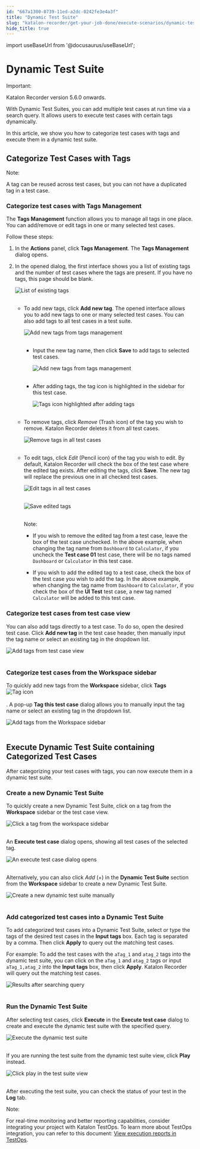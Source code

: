```yaml
---
id: "667a1300-0739-11ed-a2dc-0242fe3e4a3f"
title: "Dynamic Test Suite"
slug: "katalon-recorder/get-your-job-done/execute-scenarios/dynamic-test-suite"
hide_title: true
---
```

import useBaseUrl from '@docusaurus/useBaseUrl';


# <a id="id" class="anchor_top_offset"/><a id="ariaid-title1" class="anchor_top_offset"/>Dynamic Test Suite

<div xmlns="http://www.w3.org/1999/xhtml" className="note important note_important"><span className="note__title">Important:</span> 
  <p className="p">Katalon Recorder version 5.6.0 onwards.</p>
</div>
<p xmlns="http://www.w3.org/1999/xhtml" className="p">With Dynamic Test Suites, you can add multiple test cases at run   time via a search query. It allows users to execute test cases with   certain tags dynamically.</p> 
<p xmlns="http://www.w3.org/1999/xhtml" className="p">In this article, we show you how to categorize test cases with   tags and execute them in a dynamic test suite.</p> 

## <a id="id_1" class="anchor_top_offset"/>Categorize Test Cases with Tags

<div xmlns="http://www.w3.org/1999/xhtml" className="note note note_note"><span className="note__title">Note:</span> 
  <p className="p">A tag can be reused across test cases, but you can not have a
    duplicated tag in a test case.</p>
</div>

### <a id="id_2" class="anchor_top_offset"/>Categorize test cases with Tags Management

<p xmlns="http://www.w3.org/1999/xhtml" className="p">The <strong className="ph b">Tags Management</strong> function allows you to   manage all tags in one place. You can add/remove or edit tags in   one or many selected test cases.</p> 
<p xmlns="http://www.w3.org/1999/xhtml" className="p">Follow these steps:</p> 
<ol xmlns="http://www.w3.org/1999/xhtml" className="ol"><li className="li">     <p className="p">In the <strong className="ph b">Actions</strong> panel, click <strong className="ph b">Tags         Management</strong>. The <strong className="ph b">Tags Management</strong> dialog       opens.</p>   </li><li className="li">     <p className="p">In the opened dialog, the first interface shows you a list of       existing tags and the number of test cases where the tags are       present. If you have no tags, this page should be blank.</p>     <p className="p">       <img className="image" src={useBaseUrl("https://github.com/katalon-studio/docs-images/raw/master/katalon-recorder/docs/dynamic-test-suite/KR-DYNAMIC-List-of-existing-tags.png")} alt="List of existing tags" /><br /><br />     </p>     <ul className="ul"><li className="li">         <p className="p">To add new tags, click <strong className="ph b">Add new tag</strong>. The opened           interface allows you to add new tags to one or many selected test           cases. You can also add tags to all test cases in a test suite.</p>         <p className="p">           <img className="image" src={useBaseUrl("https://github.com/katalon-studio/docs-images/raw/master/katalon-recorder/docs/dynamic-test-suite/KR-DYNAMIC-Add-new-tag.png")} alt="Add new tags from tags management" /><br /><br />         </p>         <ul className="ul"><li className="li">             <p className="p">Input the new tag name, then click <strong className="ph b">Save</strong> to add               tags to selected test cases.</p>             <p className="p">               <img className="image" src={useBaseUrl("https://github.com/katalon-studio/docs-images/raw/master/katalon-recorder/docs/dynamic-test-suite/KR-DYNAMIC-Add-tags-from-tags-management.png")} alt="Add new tags from tags management" /><br /><br />             </p>           </li><li className="li">             <p className="p">After adding tags, the tag icon is highlighted in the sidebar               for this test case.</p>             <p className="p">               <img className="image" src={useBaseUrl("https://github.com/katalon-studio/docs-images/raw/master/katalon-recorder/docs/dynamic-test-suite/KR-DYNAMIC-Highlighted-tag-icon-after-adding-tags.png")} alt="Tags icon highlighted after adding tags" /><br /><br />             </p>           </li></ul>       </li><li className="li">         <p className="p">To remove tags, click <em className="ph i">Remove</em> (Trash icon) of the tag           you wish to remove. Katalon Recorder deletes it from all test           cases.</p>         <p className="p">           <img className="image" src={useBaseUrl("https://github.com/katalon-studio/docs-images/raw/master/katalon-recorder/docs/dynamic-test-suite/KR-DYNAMIC-Remove-the-tag.png")} alt="Remove tags in all test cases" /><br /><br />         </p>       </li><li className="li">         <p className="p">To edit tags, click <em className="ph i">Edit</em> (Pencil icon) of the tag you           wish to edit. By default, Katalon Recorder will check the box of           the test case where the edited tag exists. After editing the tags,           click <strong className="ph b">Save</strong>. The new tag will replace the previous           one in all checked test cases.</p>         <p className="p">           <img className="image" src={useBaseUrl("https://github.com/katalon-studio/docs-images/raw/master/katalon-recorder/docs/dynamic-test-suite/KR-DYNAMIC-Edit-tags.png")} alt="Edit tags in all test cases" /><br /><br />         </p>         <p className="p">           <img className="image" src={useBaseUrl("https://github.com/katalon-studio/docs-images/raw/master/katalon-recorder/docs/dynamic-test-suite/KS-DYNAMIC-Click-save-to-edit.png")} alt="Save edited tags" /><br /><br />         </p>         <div className="note note note_note"><span className="note__title">Note:</span>            <ul className="ul"><li className="li">               <p className="p">If you wish to remove the edited tag from a test case, leave the                 box of the test case unchecked. In the above example, when changing                 the tag name from <code className="ph codeph">Dashboard</code> to                 <code className="ph codeph">Calculator</code>, if you uncheck the <strong className="ph b">Test case                   01</strong> test case, there will be no tags named                 <code className="ph codeph">Dashboard</code> or <code className="ph codeph">Calculator</code> in this test                 case.</p>             </li><li className="li">               <p className="p">If you wish to add the edited tag to a test case, check the box                 of the test case you wish to add the tag. In the above example,                 when changing the tag name from <code className="ph codeph">Dashboard</code> to                 <code className="ph codeph">Calculator</code>, if you check the box of the <strong className="ph b">UI                   Test</strong> test case, a new tag named <code className="ph codeph">Calculator</code>                 will be added to this test case.</p>             </li></ul>         </div>       </li></ul>   </li></ol> 
      

### <a id="id_3" class="anchor_top_offset"/>Categorize test cases from test case view

      
        
<p xmlns="http://www.w3.org/1999/xhtml" className="p">You can also add tags directly to a test case. To do so, open   the desired test case. Click <strong className="ph b">Add new tag</strong> in the   test case header, then manually input the tag name or select an   existing tag in the dropdown list.</p> 
        
<p xmlns="http://www.w3.org/1999/xhtml" className="p">   <img className="image" src={useBaseUrl("https://github.com/katalon-studio/docs-images/raw/b8e6cfa9512728f2d1c7b99e7336bafe19089a20/katalon-recorder/docs/dynamic-test-suite/KR-DYNAMIC-Add-new-tags-from-test-case%202.png")} alt="Add tags from test case view" /><br /><br /> </p> 
      
    
      

### <a id="id_4" class="anchor_top_offset"/>Categorize test cases from the Workspace sidebar

      
        
<p xmlns="http://www.w3.org/1999/xhtml" className="p">To quickly add new tags from the <strong className="ph b">Workspace</strong>   sidebar, click <strong className="ph b">Tags</strong>   <img className="image" src={useBaseUrl("https://github.com/katalon-studio/docs-images/raw/master/katalon-recorder/docs/dynamic-test-suite/KR-DYNAMIC-Tag-icon.png")} alt="Tag icon" /><br /><br />. A pop-up <strong className="ph b">Tag this test     case</strong> dialog allows you to manually input the tag name or   select an existing tag in the dropdown list.</p> 
        
<p xmlns="http://www.w3.org/1999/xhtml" className="p">   <img className="image" src={useBaseUrl("https://github.com/katalon-studio/docs-images/raw/master/katalon-recorder/docs/dynamic-test-suite/KR-DYNAMIC-Add-tags-from-the-workspace-sidebar.png")} alt="Add tags from the Workspace sidebar" /><br /><br /> </p> 
      
    
    

## <a id="id_5" class="anchor_top_offset"/>Execute Dynamic Test Suite containing Categorized Test         Cases

    
      
<p xmlns="http://www.w3.org/1999/xhtml" className="p">After categorizing your test cases with tags, you can now   execute them in a dynamic test suite.</p> 
    
              
      

### <a id="id_6" class="anchor_top_offset"/>Create a new Dynamic Test Suite

      
        
<p xmlns="http://www.w3.org/1999/xhtml" className="p">To quickly create a new Dynamic Test Suite, click on a tag from   the <strong className="ph b">Workspace</strong> sidebar or the test case view.</p> 
        
<p xmlns="http://www.w3.org/1999/xhtml" className="p">   <img className="image" src={useBaseUrl("https://github.com/katalon-studio/docs-images/raw/master/katalon-recorder/docs/dynamic-test-suite/KR-DYNAMIC-Click-a-tag-from-the-workspace-sidebar.png")} alt="Click a tag from the workspace sidebar" /><br /><br /> </p> 
        
<p xmlns="http://www.w3.org/1999/xhtml" className="p">An <strong className="ph b">Execute test case</strong> dialog opens, showing all   test cases of the selected tag.</p> 
        
<p xmlns="http://www.w3.org/1999/xhtml" className="p">   <img className="image" src={useBaseUrl("https://github.com/katalon-studio/docs-images/raw/master/katalon-recorder/docs/dynamic-test-suite/KR-DYNAMIC-an-execute-test-case-dialog.png")} alt="An execute test case dialog opens" /><br /><br /> </p> 
        
<p xmlns="http://www.w3.org/1999/xhtml" className="p">Alternatively, you can also click <em className="ph i">Add</em> (+) in the   <strong className="ph b">Dynamic Test Suite</strong> section from the   <strong className="ph b">Workspace</strong> sidebar to create a new Dynamic Test   Suite.</p> 
        
<p xmlns="http://www.w3.org/1999/xhtml" className="p">   <img className="image" src={useBaseUrl("https://github.com/katalon-studio/docs-images/raw/master/katalon-recorder/docs/dynamic-test-suite/KR-dynamic-Create-Dynamic-Test-Suite-manually.png")} alt="Create a new dynamic test suite manually" /><br /><br /> </p> 
      
    
      

### <a id="id_7" class="anchor_top_offset"/>Add categorized test cases into a Dynamic Test Suite

      
        
<p xmlns="http://www.w3.org/1999/xhtml" className="p">To add categorized test cases into a Dynamic Test Suite, select   or type the tags of the desired test cases in the <strong className="ph b">Input     tags</strong> box. Each tag is separated by a comma. Then click   <strong className="ph b">Apply</strong> to query out the matching test cases.</p> 
        
<p xmlns="http://www.w3.org/1999/xhtml" className="p">For example: To add the test cases with the <code className="ph codeph">aTag_1</code>   and <code className="ph codeph">atag_2</code> tags into the dynamic test suite, you can   click on the <code className="ph codeph">aTag_1</code> and <code className="ph codeph">atag_2</code> tags or   input <code className="ph codeph">aTag_1,atag_2</code> into the <strong className="ph b">Input     tags</strong> box, then click <strong className="ph b">Apply</strong>. Katalon   Recorder will query out the matching test cases.</p> 
        
<p xmlns="http://www.w3.org/1999/xhtml" className="p">   <img className="image" src={useBaseUrl("https://user-images.githubusercontent.com/16775806/138648208-d277f8e4-145f-47af-8a84-7076abb92ac1.gif")} alt="Results after searching query" /><br /><br /> </p> 
      
    

### <a id="id_8" class="anchor_top_offset"/>Run the Dynamic Test Suite

<p xmlns="http://www.w3.org/1999/xhtml" className="p">After selecting test cases, click <strong className="ph b">Execute</strong> in   the <strong className="ph b">Execute test case</strong> dialog to create and execute   the dynamic test suite with the specified query.</p> 
<p xmlns="http://www.w3.org/1999/xhtml" className="p">   <img className="image" src={useBaseUrl("https://github.com/katalon-studio/docs-images/raw/master/katalon-recorder/docs/dynamic-test-suite/KR-DYNAMIC-execute-a-dynamic-test-suite.png")} alt="Execute the dynamic test suite" /><br /><br /> </p> 
<p xmlns="http://www.w3.org/1999/xhtml" className="p">If you are running the test suite from the dynamic test suite   view, click <strong className="ph b">Play</strong> instead.</p> 
<p xmlns="http://www.w3.org/1999/xhtml" className="p">   <img className="image" src={useBaseUrl("https://github.com/katalon-studio/docs-images/raw/master/katalon-recorder/docs/dynamic-test-suite/KR-DYNAMIC-click-play.png")} alt="Click play in the test suite view" /><br /><br /> </p> 
<p xmlns="http://www.w3.org/1999/xhtml" className="p">After executing the test suite, you can check the status of your   test in the <strong className="ph b">Log</strong> tab.</p> 
<div xmlns="http://www.w3.org/1999/xhtml" className="note note note_note"><span className="note__title">Note:</span> 
  <p className="p">For real-time monitoring and better reporting capabilities,
    consider integrating your project with Katalon TestOps. To learn
    more about TestOps integration, you can refer to this document: <a className="xref" href="#">View
      execution reports in TestOps</a>.</p>
</div>
